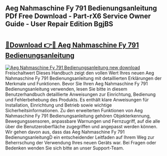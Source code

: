 ## Aeg Nahmaschine Fy 791 Bedienungsanleitung PDf Free Download - Part-rX6 Service Owner Guide - User Repair Edition BgjBS

# <h2><a href="http://df4wm19.blite.top/?on=Aeg+Nahmaschine+Fy+791+Bedienungsanleitung">🔗Download 👉🔴 Aeg Nahmaschine Fy 791 Bedienungsanleitung</a></h2>

[![Aeg Nahmaschine Fy 791 Bedienungsanleitung new download](https://i.imgur.com/lujVjoI.png)](http://df4wm19.blite.top/?on=Aeg+Nahmaschine+Fy+791+Bedienungsanleitung)
Freischaltwert Dieses Handbuch zeigt den vollen Wert Ihres neuen Aeg Nahmaschine Fy 791 Bedienungsanleitung mit detaillierten Erklärungen der Merkmale und Funktionen. Bevor Sie Ihren Aeg Nahmaschine Fy 791 Bedienungsanleitung verwenden, lesen Sie bitte in diesem Benutzerhandbuch detaillierte Anweisungen zur Einrichtung, Bedienung und Fehlerbehebung des Produkts. Es enthält klare Anweisungen für Installation, Einrichtung und Betrieb sowie wichtige Sicherheitsinformationen. Zu den erweiterten Funktionen von Aeg Nahmaschine Fy 791 Bedienungsanleitung gehören Objekterkennung, Bewegungssensoren, anpassbare Warnungen und Fernzugriff, auf die alle über die Benutzeroberfläche zugegriffen und angepasst werden können. Wir gehen davon aus, dass das Aeg Nahmaschine Fy 791 BedienungsanleitungD ein entscheidender Leitfaden auf Ihrem Weg zur Beherrschung der Verwendung Ihres neuen Geräts war. Bei Fragen oder Bedenken wenden Sie sich bitte an unser Support-Team.
